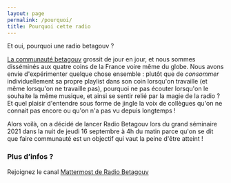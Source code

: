 ```yaml
---
layout: page
permalink: /pourquoi/
title: Pourquoi cette radio
---
```


Et oui, pourquoi une radio betagouv ?

[La communauté betagouv](https://beta.gouv.fr) grossit de jour en jour, et nous sommes disséminés aux quatre coins de la France voire même du globe. Nous avons envie d'expérimenter quelque chose ensemble : plutôt que de *consommer* individuellement sa propre playlist dans son coin lorsqu'on travaille (et même lorsqu'on ne travaille pas), pourquoi ne pas écouter lorsqu'on le souhaite la même musique, et ainsi se sentir relié par la magie de la radio ? Et quel plaisir d'entendre sous forme de jingle la voix de collègues qu'on ne connait pas encore ou qu'on n'a pas vu depuis longtemps !

Alors voilà, on a décidé de lancer Radio Betagouv lors du grand séminaire 2021 dans la nuit de jeudi 16 septembre à 4h du matin parce qu'on se dit que faire communauté est un objectif qui vaut la peine d'être atteint !


### Plus d’infos ?
Rejoignez le canal [Mattermost de Radio Betagouv](https://mattermost.incubateur.net/betagouv/channels/incubateur-radio-betagouv)
